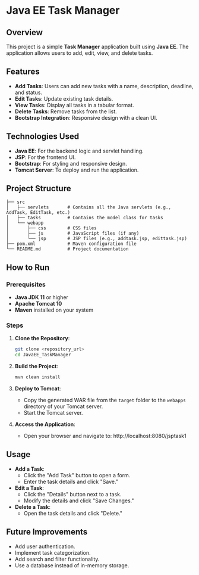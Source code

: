 # Java EE Task Manager

## Overview

This project is a simple **Task Manager** application built using **Java EE**. The application allows users to add, edit, view, and delete tasks.

## Features

- **Add Tasks**: Users can add new tasks with a name, description, deadline, and status.
- **Edit Tasks**: Update existing task details.
- **View Tasks**: Display all tasks in a tabular format.
- **Delete Tasks**: Remove tasks from the list.
- **Bootstrap Integration**: Responsive design with a clean UI.

## Technologies Used

- **Java EE**: For the backend logic and servlet handling.
- **JSP**: For the frontend UI.
- **Bootstrap**: For styling and responsive design.
- **Tomcat Server**: To deploy and run the application.

## Project Structure

```
├── src
│   ├── servlets       # Contains all the Java servlets (e.g., AddTask, EditTask, etc.)
│   ├── tasks          # Contains the model class for tasks
│   └── webapp
│       ├── css        # CSS files
│       ├── js         # JavaScript files (if any)
│       └── jsp        # JSP files (e.g., addtask.jsp, edittask.jsp)
├── pom.xml            # Maven configuration file
└── README.md          # Project documentation
```

## How to Run

### Prerequisites

- **Java JDK 11** or higher
- **Apache Tomcat 10**
- **Maven** installed on your system

### Steps

1. **Clone the Repository**:

   ```bash
   git clone <repository_url>
   cd JavaEE_TaskManager
   ```

2. **Build the Project**:

   ```bash
   mvn clean install
   ```

3. **Deploy to Tomcat**:

   - Copy the generated WAR file from the `target` folder to the `webapps` directory of your Tomcat server.
   - Start the Tomcat server.

4. **Access the Application**:

   - Open your browser and navigate to: http\://localhost:8080/jsptask1

## Usage

- **Add a Task**:
  - Click the "Add Task" button to open a form.
  - Enter the task details and click "Save."
- **Edit a Task**:
  - Click the "Details" button next to a task.
  - Modify the details and click "Save Changes."
- **Delete a Task**:
  - Open the task details and click "Delete."

## Future Improvements

- Add user authentication.
- Implement task categorization.
- Add search and filter functionality.
- Use a database instead of in-memory storage.

##

